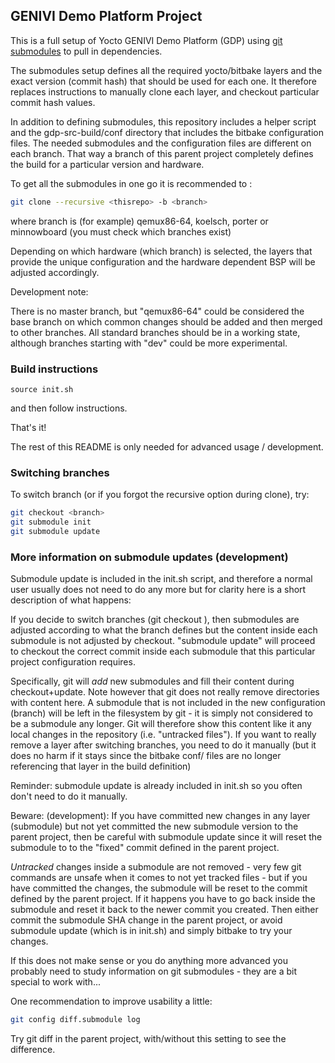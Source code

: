 ## GENIVI Demo Platform Project

This is a full setup of Yocto GENIVI Demo Platform (GDP) using [git
submodules](https://www.kernel.org/pub/software/scm/git/docs/git-submodule.html)
to pull in dependencies.

The submodules setup defines all the required yocto/bitbake layers and the
exact version (commit hash) that should be used for each one. It therefore
replaces instructions to manually clone each layer, and checkout particular
commit hash values.

In addition to defining submodules, this repository includes a helper
script and the gdp-src-build/conf directory that includes the bitbake
configuration files.  The needed submodules and the configuration files are
different on each branch.  That way a branch of this parent project
completely defines the build for a particular version and hardware.

To get all the submodules in one go it is recommended to :

```bash
git clone --recursive <thisrepo> -b <branch>
```
where branch is (for example) qemux86-64, koelsch, porter or minnowboard
(you must check which branches exist)

Depending on which hardware (which branch) is selected, the layers that
provide the unique configuration and the hardware dependent BSP will be
adjusted accordingly.

Development note:

There is no master branch, but "qemux86-64" could be considered the base
branch on which common changes should be added and then merged to other
branches.  All standard branches should be in a working state, although
branches starting with "dev" could be more experimental.

### Build instructions
```
source init.sh
```
and then follow instructions.

That's it! 

The rest of this README is only needed for advanced usage / development.

### Switching branches

To switch branch (or if you forgot the recursive option during clone), try:
```bash
git checkout <branch>
git submodule init
git submodule update
```

### More information on submodule updates (development)

Submodule update is included in the init.sh script, and therefore a normal
user usually does not need to do any more but for clarity here is a short
description of what happens:

If you decide to switch branches (git checkout <branch>), then submodules
are adjusted according to what the branch defines but the content inside
each submodule is not adjusted by checkout. "submodule update" will proceed
to checkout the correct commit inside each submodule that this particular
project configuration requires.

Specifically, git will *add* new submodules and fill their content during
checkout+update.  Note however that git does not really remove directories
with content here.  A submodule that is not included in the new
configuration (branch) will be left in the filesystem by git - it is simply
not considered to be a submodule any longer.  Git will therefore show this
content like it any local changes in the repository (i.e. "untracked
files"). If you want to really remove a layer after switching branches, you
need to do it manually (but it does no harm if it stays since the
bitbake conf/ files are no longer referencing that layer in the 
build definition)

Reminder: submodule update is already included in init.sh so you often
don't need to do it manually.

Beware: (development): If you have committed new changes in any layer (submodule) but not yet
committed the new submodule version to the parent project, then be careful
with submodule update since it will reset the submodule to to the "fixed"
commit defined in the parent project.

*Untracked* changes inside a submodule are not removed - very few git
commands are unsafe when it comes to not yet tracked files - but if you have
committed the changes, the submodule will be reset to the commit defined by
the parent project.  If it happens you have to go back inside the submodule
and reset it back to the newer commit you created.  Then either commit the
submodule SHA change in the parent project, or avoid submodule update
(which is in init.sh) and simply bitbake to try your changes.

If this does not make sense or you do anything more advanced you probably
need to study information on git submodules - they are a bit special to
work with...

One recommendation to improve usability a little: 
```bash
git config diff.submodule log
```

Try git diff in the parent project, with/without this setting to see the
difference.

